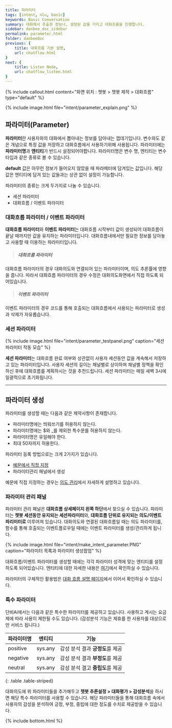 ```yaml
---
title: 파라미터
tags: [intent, nlu, basic]
keywords: Basic Conversation
summary: 대화에서 추출한 정보나, 설정된 값을 가지고 대화흐름을 진행합니다.
sidebar: danbee_doc_sidebar
permalink: parameter.html
folder: danbeeDoc
previous: {
    title: 대화흐름 기본 설명,
    url: chatflow.html
}
next: {
    title: Listen Node,
    url: chatflow_listen.html
}
---
```


{% include callout.html content="화면 위치 : 챗봇 > 챗봇 제작 > 대화흐름" type="default" %}

{% include image.html file="intent/parameter_explain.png" %}

## 파라미터(Parameter)

**파라미터**란 사용자와의 대화에서 뽑아내는 정보를 담아내는 껍데기입니다. 변수와도 같은 개념으로 특정 값을 저장하고 대화흐름에서 사용하기위해 사용됩니다. 파라미터에는 **파라미터명**과 **엔티티**가 반드시 설정되어야합니다. 파라미터명은 변수 명, 엔티티는 변수 타입과 같은 종류로 볼 수 있습니다.

**default** 값은 아무런 정보가 들어오지 않았을 때 파라메터에 담겨있는 값입니다. 해당 값은 엔티티에 담겨 있는 값들과는 상관 없이 설정이 가능합니다.


파라미터의 종류는 크게 두가지로 나눌 수 있습니다.

- 세션 파라미터
- 대화흐름 / 이벤트 파라미터

### 대화흐름 파라미터 / 이벤트 파라미터

**대화흐름 파라미터**와 **이벤트 파라미터**는 대화흐름 시작부터 값이 생성되어 대화흐름이 끝날 때까지만 값을 유지하는 파라미터입니다. 대화흐름내에서만 필요한 정보를 담아놓고 사용할 때 이용하는 파라미터입니다. 

>##### 대화흐름 파라미터
대화흐름 파라미터의 경우 대화의도와 연결되어 있는 파라미터이며, 의도 추론률에 영향을 줍니다. 따라서 대화흐름 파라미터의 경우 수정은 대화의도화면에서 직접 하도록 되어있습니다.

>##### 이벤트 파라미터
이벤트 파라미터의 경우 코드를 통해 호출되는 대화흐름에서 사용되는 파라미터로 생성과 삭제가 자유롭습니다.

### 세션 파라미터

{% include image.html file="intent/parameter_testpanel.png" caption="세션 파라미터 작동 모습" %}

**세션 파라미터**는 대화흐름 완료 여부와 상관없이 사용자 세션동안 값을 계속해서 저장하고 있는 파라미터입니다. 사용자 세션의 길이는 채널별로 상이하며 채널별 정책을 확인하신 후에 대화흐름를 계획하시는 것을 추천드립니다. 세션 파라미터는 매일 새벽 3시에 일괄적으로 초기화됩니다.

----------------------------------

## 파라미터 생성

파라미터를 생성할 때는 다음과 같은 제약사항이 존재합니다.

- 파라미터명에는 띄워쓰기를 허용하지 않는다.
- 파라미터명에는 $와 _를 제외한 특수문를 허용하지 않는다.
- 파라미터명은 유일해야 한다.
- 최대 50자까지 허용한다.

파라미터 등록 방법으로는 크게 2가지가 있습니다.

- [예문에서 직접 지정](intent.html#예문에서-정보-추출하기)
- 파라미터관리 패널에서 생성

예문에 직접 지정하는 경우는 [의도 관리](intent.html#예문에서-정보-추출하기)에서 자세하게 설명하고 있습니다.

### 파라미터 관리 패널

파라미터 관리 패널은 **대화흐름 상세페이지 왼쪽 하단**에서 찾으실 수 있습니다. 
파라미터는 **챗봇 세션동안 유지되는 세션파라미터**와, **대화흐름 단위로 유지되는 의도/이벤트 파리미터로** 이루어져 있습니다.
대화의도와 연결된 대화흐름일 때는 의도 파라미터를, 함수를 통해 호출되는 이벤트플로우일 때에는 이벤트 파라미터를 생성/관리하게 됩니다.

{% include image.html file="intent/make_intent_parameter.PNG" caption="파라미터 목록과 파라미터 생성팝업" %}

대화흐름/이벤트 파라미터를 생성할 때에는 각각 파라미터 성격에 맞는 엔티티를 설정하도록 되어있습니다. 엔티티에 대한 자세한 내용은 [여기](entity.html)에서 확인하실 수 있습니다.


파라미터의 구체적인 활용법은 [대화 흐름 설명 페이지](chatflow.html)에서 이어서 확인하실 수 있습니다.

### 특수 파라미터

단비Ai에서는 다음과 같은 특수한 파라미터를 제공하고 있습니다. 사용하고 계시는 요금제에 따라 사용이 제한될 수도 있습니다. 
(감성분석 기능은 제휴를 한 사용자를 대상으로만 서비스 됩니다.)

| 파라미터명 | 엔티티 | 기능 |
|-------------|-------------|-------------|
| positive | sys.any | 감성 분석 결과 **긍정도**를 제공 |
| negative | sys.any | 감성 분석 결과 **부정도**를 제공 |
| neutral | sys.any | 감성 분석 결고 **중립도**를 제공 |
{: .table .table-striped}

대화의도에 위 파라미터들을 추가해두고  **챗봇 추론설정 > 대화평가 > 감성분석**을 하시면 해당 특수 파라미터를 사용할 수 있습니다. 해당 파라미터들을 통해 대화흐름 속에서 사용자의 감성을 분석하여 긍정, 부정, 중립에 대한 정도를 수치로 제공받을 수 있습니다.<br/>



{% include bottom.html %}

